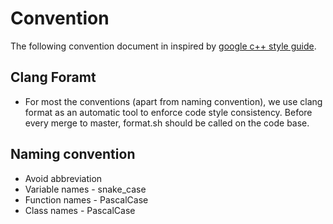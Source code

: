 Convention
==========

The following convention document in inspired by [google c++ style guide](https://google.github.io/styleguide/cppguide.html).

## Clang Foramt
* For most the conventions (apart from naming convention), we use clang format as an automatic tool to enforce code style consistency. Before every merge to master, format.sh should be called on the code base.

## Naming convention 
* Avoid abbreviation
* Variable names - snake_case
* Function names - PascalCase
* Class names - PascalCase
